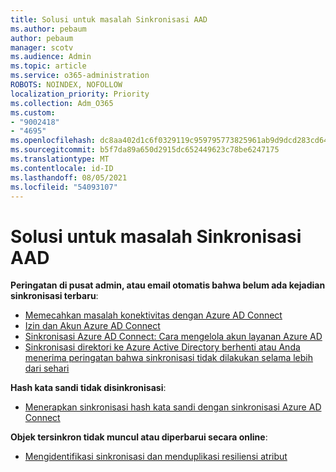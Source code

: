 ```yaml
---
title: Solusi untuk masalah Sinkronisasi AAD
ms.author: pebaum
author: pebaum
manager: scotv
ms.audience: Admin
ms.topic: article
ms.service: o365-administration
ROBOTS: NOINDEX, NOFOLLOW
localization_priority: Priority
ms.collection: Adm_O365
ms.custom:
- "9002418"
- "4695"
ms.openlocfilehash: dc8aa402d1c6f0329119c959795773825961ab9d9dcd283cd64810a901594ac2
ms.sourcegitcommit: b5f7da89a650d2915dc652449623c78be6247175
ms.translationtype: MT
ms.contentlocale: id-ID
ms.lasthandoff: 08/05/2021
ms.locfileid: "54093107"
---
```

# <a name="solutions-for-aad-synchronization-problems"></a>Solusi untuk masalah Sinkronisasi AAD

**Peringatan di pusat admin, atau email otomatis bahwa belum ada kejadian sinkronisasi terbaru**:

- [Memecahkan masalah konektivitas dengan Azure AD Connect](https://docs.microsoft.com/azure/active-directory/hybrid/tshoot-connect-connectivity)
- [Izin dan Akun Azure AD Connect](https://go.microsoft.com/fwlink/p/?LinkId=820598)
- [Sinkronisasi Azure AD Connect: Cara mengelola akun layanan Azure AD](https://docs.microsoft.com/azure/active-directory/hybrid/how-to-connect-azureadaccount)
- [Sinkronisasi direktori ke Azure Active Directory berhenti atau Anda menerima peringatan bahwa sinkronisasi tidak dilakukan selama lebih dari sehari](https://support.microsoft.com/help/2882421/directory-synchronization-to-azure-active-directory-stops-or-you-re-warned-that-sync-hasn-t-registered-in-more-than-a-day)
 
**Hash kata sandi tidak disinkronisasi**:

- [Menerapkan sinkronisasi hash kata sandi dengan sinkronisasi Azure AD Connect](https://docs.microsoft.com/azure/active-directory/hybrid/how-to-connect-password-hash-synchronization)

**Objek tersinkron tidak muncul atau diperbarui secara online**:

- [Mengidentifikasi sinkronisasi dan menduplikasi resiliensi atribut](https://docs.microsoft.com/azure/active-directory/hybrid/how-to-connect-syncservice-duplicate-attribute-resiliency)
